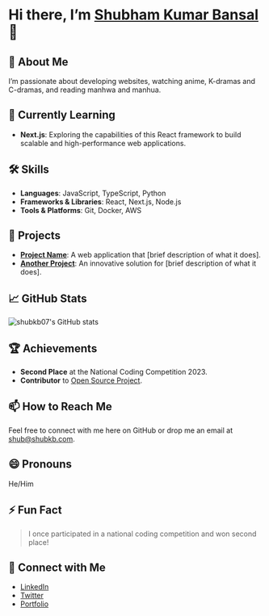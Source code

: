 # Hi there, I’m [Shubham Kumar Bansal](https://github.com/shubkb07) 👋

## 👀 About Me
I’m passionate about developing websites, watching anime, K-dramas and C-dramas, and reading manhwa and manhua.

## 🌱 Currently Learning
- **Next.js**: Exploring the capabilities of this React framework to build scalable and high-performance web applications.

## 🛠️ Skills
- **Languages**: JavaScript, TypeScript, Python
- **Frameworks & Libraries**: React, Next.js, Node.js
- **Tools & Platforms**: Git, Docker, AWS

## 🚀 Projects
- [**Project Name**](https://github.com/shubkb07/project-name): A web application that [brief description of what it does].
- [**Another Project**](https://github.com/shubkb07/another-project): An innovative solution for [brief description of what it does].

## 📈 GitHub Stats
![shubkb07's GitHub stats](https://github-readme-stats.vercel.app/api?username=shubkb07&show_icons=true&theme=radical)

## 🏆 Achievements
- **Second Place** at the National Coding Competition 2023.
- **Contributor** to [Open Source Project](https://github.com/opensource/project).

## 📫 How to Reach Me
Feel free to connect with me here on GitHub or drop me an email at [shub@shubkb.com](mailto:shub@shubkb.com).

## 😄 Pronouns
He/Him

## ⚡ Fun Fact
> I once participated in a national coding competition and won second place!

## 🔗 Connect with Me
- [LinkedIn](https://www.linkedin.com/in/shubkb07/)
- [Twitter](https://twitter.com/shubkb07)
- [Portfolio](https://shubkb07.github.io/portfolio)

<!---
shubkb07/shubkb07 is a ✨ special ✨ repository because its `README.md` (this file) appears on your GitHub profile.
You can click the Preview link to take a look at your changes.
--->
